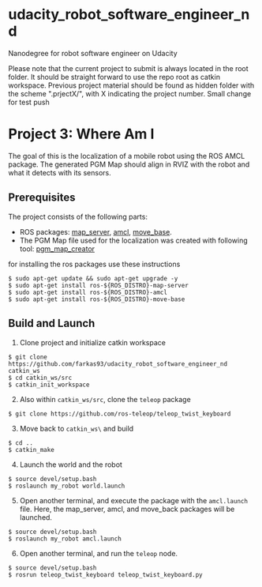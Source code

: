 # udacity_robot_software_engineer_nd
Nanodegree for robot software engineer on Udacity

Please note that the current project to submit is always located in the root folder. It should be straight forward to use the repo root as catkin workspace. Previous project material should be found as hidden folder with the scheme ".prjectX/", with X indicating the project number. 
Small change for test push

# Project 3: Where Am I

The goal of this is the localization of a mobile robot using the ROS AMCL package.
The generated PGM Map should align in RVIZ with the robot and what it detects with its sensors.



## Prerequisites

The project consists of the following parts:
- ROS packages: [map_server](http://wiki.ros.org/map_server), [amcl](http://wiki.ros.org/amcl), 
[move_base](http://wiki.ros.org/move_base).
- The PGM Map file used for the localization was created with following tool: 
[pgm_map_creator](https://github.com/hyfan1116/pgm_map_creator)

for installing the ros packages use these instructions
```
$ sudo apt-get update && sudo apt-get upgrade -y
$ sudo apt-get install ros-${ROS_DISTRO}-map-server
$ sudo apt-get install ros-${ROS_DISTRO}-amcl
$ sudo apt-get install ros-${ROS_DISTRO}-move-base
```

## Build and Launch
1. Clone project and initialize catkin workspace
```
$ git clone https://github.com/farkas93/udacity_robot_software_engineer_nd catkin_ws
$ cd catkin_ws/src
$ catkin_init_workspace
```

2. Also within `catkin_ws/src`, clone the `teleop` package
```
$ git clone https://github.com/ros-teleop/teleop_twist_keyboard
```

3. Move back to `catkin_ws\` and build
```
$ cd ..
$ catkin_make
```

4. Launch the world and the robot
```
$ source devel/setup.bash
$ roslaunch my_robot world.launch
```

5. Open another terminal, and execute the package with the `amcl.launch` file. Here,
the map_server, amcl, and move_back packages will be launched.
```
$ source devel/setup.bash
$ roslaunch my_robot amcl.launch
```

6. Open another terminal, and run the `teleop` node.
```
$ source devel/setup.bash
$ rosrun teleop_twist_keyboard teleop_twist_keyboard.py
```



